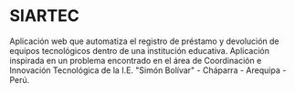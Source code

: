 # SIARTEC

Aplicación web que automatiza el registro de préstamo y devolución de equipos tecnológicos dentro de una institución educativa. Aplicación inspirada en un problema encontrado en el área de Coordinación e Innovación Tecnológica de la I.E. "Simón Bolívar" - Cháparra - Arequipa - Perú.
